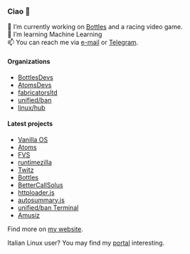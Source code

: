 ### Ciao 👋
🔭 I’m currently working on [Bottles](https://github.com/bottlesdevs/Bottles) and a racing video game.\
🌱 I’m learning Machine Learning\
📫 You can reach me via [e-mail](mailto:send@mirko.pm) or [Telegram](https://t.me/brombinmirko).

#### Organizations
- [BottlesDevs](https://github.com/bottlesdevs)
- [AtomsDevs](https://github.com/AtomsDevs)
- [fabricatorsltd](https://github.com/fabricatorsltd)
- [unified/ban](https://github.com/unified-ban)
- [linux/hub](https://github.com/linuxhubit)

#### Latest projects
- [Vanilla OS](https://github.com/atomsdevs/vanilla-os)
- [Atoms](https://github.com/atomsdevs/Atoms)
- [FVS](https://github.com/mirkobrombin/FVS)
- [runtimezilla](https://github.com/mirkobrombin/runtimezilla)
- [Twitz](https://github.com/mirkobrombin/Twitz)
- [Bottles](https://github.com/bottlesdevs/Bottles)
- [BetterCallSolus](https://github.com/mirkobrombin/BetterCallSolus)
- [httploader.js](https://github.com/mirkobrombin/httploader.js)
- [autosummary.js](https://github.com/mirkobrombin/autosummary.js)
- [unified/ban Terminal](https://github.com/unified-ban/Terminal)
- [Amusiz](https://github.com/mirkobrombin/Amusiz)

Find more on [my website](https://mirko.pm/projects).

Italian Linux user? You may find my [portal](https://linuxhub.it) interesting.
